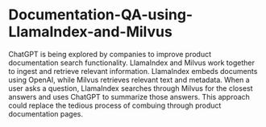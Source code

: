 # Documentation-QA-using-LlamaIndex-and-Milvus

ChatGPT is being explored by companies to improve product documentation search functionality. LlamaIndex and Milvus work together to ingest and retrieve relevant information. LlamaIndex embeds documents using OpenAI, while Milvus retrieves relevant text and metadata. When a user asks a question, LlamaIndex searches through Milvus for the closest answers and uses ChatGPT to summarize those answers. This approach could replace the tedious process of combuing through product documentation pages.
